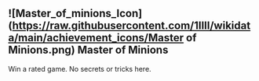 ## ![Master_of_minions_Icon](https://raw.githubusercontent.com/1IlIl/wikidata/main/achievement_icons/Master of Minions.png) Master of Minions





Win a rated game. No secrets or tricks here.

